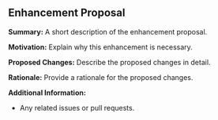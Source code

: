 ## Enhancement Proposal

**Summary:**
A short description of the enhancement proposal.

**Motivation:**
Explain why this enhancement is necessary.

**Proposed Changes:**
Describe the proposed changes in detail.

**Rationale:**
Provide a rationale for the proposed changes.

**Additional Information:**
- Any related issues or pull requests.
